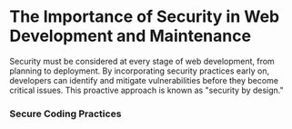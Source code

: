 # The Importance of Security in Web Development and Maintenance

Security must be considered at every stage of web development, from planning to deployment. By incorporating security practices early on, developers can identify and mitigate vulnerabilities before they become critical issues. This proactive approach is known as "security by design."

### Secure Coding Practices
<!--stackedit_data:
eyJoaXN0b3J5IjpbMTkyMTEzODY3MF19
-->